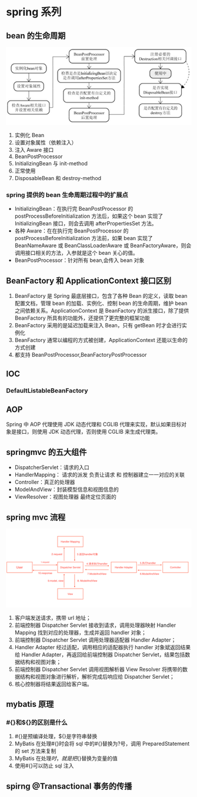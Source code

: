 # spring 系列

<!-- @import "[TOC]" {cmd="toc" depthFrom=1 depthTo=6 orderedList=false} -->

## bean 的生命周期

![spring_bean](spring_bean.jpg)

1. 实例化 Bean
2. 设置对象属性（依赖注入）
3. 注入 Aware 接口
4. BeanPostProcessor
5. InitializingBean 与 init-method
6. 正常使用
7. DisposableBean 和 destroy-method

### spring 提供的 bean 生命周期过程中的扩展点

- InitializingBean：在执行完 BeanPostProcessor 的 postProcessBeforeInitialization 方法后，如果这个 bean 实现了 InitializingBean 接口，则会去调用 afterPropertiesSet 方法。
- 各种 Aware：在在执行完 BeanPostProcessor 的 postProcessBeforeInitialization 方法前，如果 bean 实现了 BeanNameAware 或 BeanClassLoaderAware 或 BeanFactoryAware，则会调用接口相关的方法，入参就是这个 bean 关心的值。
- BeanPostProcessor：针对所有 bean,会传入 bean 对象

## BeanFactory 和 ApplicationContext 接口区别

1. BeanFactory 是 Spring 最底层接口，包含了各种 Bean 的定义，读取 bean 配置文档，管理 bean 的加载、实例化、控制 bean 的生命周期，维护 bean 之间依赖关系。ApplicationContext 是 BeanFactory 的派生接口，除了提供 BeanFactory 所具有的功能外，还提供了更完整的框架功能
2. BeanFactory 采用的是延迟加载来注入 Bean，只有 getBean 时才会进行实例化
3. BeanFactory 通常以编程的方式被创建，ApplicationContext 还能以生命的方式创建
4. 都支持 BeanPostProcessor,BeanFactoryPostProcessor

## IOC

### DefaultListableBeanFactory

## AOP

Spring 中 AOP 代理使用 JDK 动态代理和 CGLIB 代理来实现，默认如果目标对象是接口，则使用 JDK 动态代理，否则使用 CGLIB 来生成代理类。

## springmvc 的五大组件

- DispatcherServlet：请求的入口
- HandlerMapping： 请求的派发 负责让请求 和 控制器建立一一对应的关联
- Controller：真正的处理器
- ModelAndView：封装模型信息和视图信息的
- ViewResolver：视图处理器 最终定位页面的

## spring mvc 流程

![springmvc](springmvc.png)

1. 客户端发送请求，携带 url 地址；
2. 前端控制器 Dispatcher Servlet 接收到请求，调用处理器映射 Handler Mapping 找到对应的处理器，生成并返回 handler 对象；
3. 前端控制器 Dispatcher Servlet 调用处理器适配器 Handler Adapter；
4. Handler Adapter 经过适配，调用相应的适配器执行 handler 对象斌返回结果给 Handler Adapter，再返回给前端控制器 Dispatcher Servlet，结果包括数据结构和视图对象；
5. 前端控制器 Dispatcher Servlet 调用视图解析器 View Resolver 将携带的数据结构和视图对象进行解析，解析完成后响应给 Dispatcher Servlet；
6. 核心控制器将结果返回给客户端。

## mybatis 原理

### #{}和\${}的区别是什么

1. #{}是预编译处理，\${}是字符串替换
2. MyBatis 在处理#{}时会将 sql 中的#{}替换为?号，调用 PreparedStatement 的 set 方法来复制
3. MyBatis 在处理${}时，就是把${}替换为变量的值
4. 使用#{}可以防止 sql 注入

## spirng @Transactional 事务的传播
